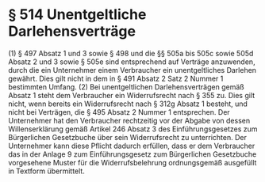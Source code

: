 # § 514 Unentgeltliche Darlehensverträge
(1) § 497 Absatz 1 und 3 sowie § 498 und die §§ 505a bis 505c sowie 505d Absatz 2 und 3 sowie § 505e sind entsprechend auf Verträge anzuwenden, durch die ein Unternehmer einem Verbraucher ein unentgeltliches Darlehen gewährt. Dies gilt nicht in dem in § 491 Absatz 2 Satz 2 Nummer 1 bestimmten Umfang.
(2) Bei unentgeltlichen Darlehensverträgen gemäß Absatz 1 steht dem Verbraucher ein Widerrufsrecht nach § 355 zu. Dies gilt nicht, wenn bereits ein Widerrufsrecht nach § 312g Absatz 1 besteht, und nicht bei Verträgen, die § 495 Absatz 2 Nummer 1 entsprechen. Der Unternehmer hat den Verbraucher rechtzeitig vor der Abgabe von dessen Willenserklärung gemäß Artikel 246 Absatz 3 des Einführungsgesetzes zum Bürgerlichen Gesetzbuche über sein Widerrufsrecht zu unterrichten. Der Unternehmer kann diese Pflicht dadurch erfüllen, dass er dem Verbraucher das in der Anlage 9 zum Einführungsgesetz zum Bürgerlichen Gesetzbuche vorgesehene Muster für die Widerrufsbelehrung ordnungsgemäß ausgefüllt in Textform übermittelt.